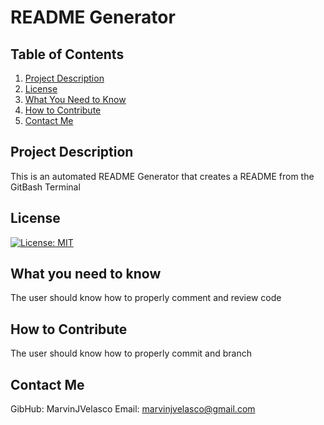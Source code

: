 # README Generator

## Table of Contents

<nav>
    <ol>
        <li><a href="#Project-Description">Project Description</a></li>
        <li><a href="#License">License</a></li>
        <li><a href="#What-you-need-to-know">What You Need to Know</a></li>
        <li><a href="#How-to-Contribute">How to Contribute</a></li>
        <li><a href="#Contact-Me">Contact Me</a></li>
    </ol>
</nav>

## Project Description

This is an automated README Generator that creates a README from the GitBash Terminal

## License

[![License: MIT](https://img.shields.io/badge/License-MIT-yellow.svg)](https://opensource.org/licenses/MIT) 

## What you need to know

The user should know how to properly comment and review code

## How to Contribute

The user should know how to properly commit and branch

## Contact Me

GibHub: MarvinJVelasco
Email: marvinjvelasco@gmail.com
